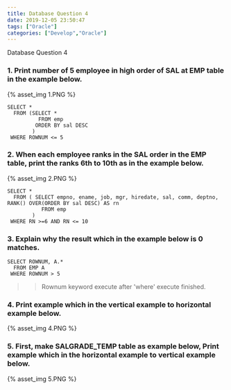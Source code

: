 ```yaml
---
title: Database Question 4
date: 2019-12-05 23:50:47
tags: ["Oracle"]
categories: ["Develop","Oracle"]
---
```


Database Question 4

<!-- more -->

### 1. Print number of 5 employee in high order of SAL at EMP table in the example below.

{% asset_img 1.PNG %}
~~~
SELECT *
  FROM (SELECT *
          FROM emp
         ORDER BY sal DESC
        )
 WHERE ROWNUM <= 5
~~~

### 2. When each employee ranks in the SAL order in the EMP table, print the ranks 6th to 10th as in the example below.

{% asset_img 2.PNG %}
~~~
SELECT *
  FROM ( SELECT empno, ename, job, mgr, hiredate, sal, comm, deptno, RANK() OVER(ORDER BY sal DESC) AS rn
           FROM emp         
        )
 WHERE RN >=6 AND RN <= 10
~~~

### 3. Explain why the result which in the example below is 0 matches.
~~~
SELECT ROWNUM, A.*
  FROM EMP A
 WHERE ROWNUM > 5
~~~

>> Rownum keyword execute after 'where' execute finished.


### 4. Print example which in the vertical example to horizontal example below.

{% asset_img 4.PNG %}

### 5. First, make SALGRADE_TEMP table as example below, Print example which in the horizontal example to vertical example below.

{% asset_img 5.PNG %}
